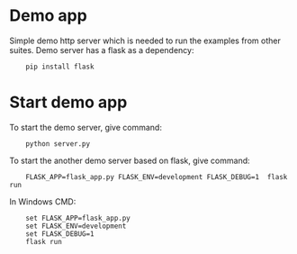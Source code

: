 # Demo app
Simple demo http server which is needed to run the examples from other suites.
Demo server has a flask as a dependency:
```
    pip install flask
```

# Start demo app
To start the demo server, give command:
```
    python server.py
```

To start the another demo server based on flask, give command:
```
    FLASK_APP=flask_app.py FLASK_ENV=development FLASK_DEBUG=1  flask run
```

In Windows CMD:
```
    set FLASK_APP=flask_app.py 
    set FLASK_ENV=development
    set FLASK_DEBUG=1  
    flask run
```



